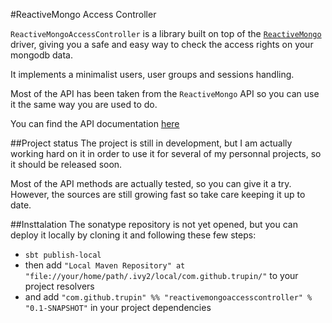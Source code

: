 #ReactiveMongo Access Controller

`ReactiveMongoAccessController` is a library built on top of the [`ReactiveMongo`](https://github.com/ReactiveMongo/ReactiveMongo) driver, giving you a safe and easy way to check the access rights on your mongodb data.

It implements a minimalist users, user groups and sessions handling.

Most of the API has been taken from the `ReactiveMongo` API so you can use it the same way you are used to do.

You can find the API documentation [here](http://trupin.github.io/ReactiveMongoAccessController/releases/nightly/api/#package)

##Project status
The project is still in development, but I am actually working hard on it in order to use it for several of my personnal projects, so it should be released soon.

Most of the API methods are actually tested, so you can give it a try. However, the sources are still growing fast so take care keeping it up to date.

##Insttalation
The sonatype repository is not yet opened, but you can deploy it locally by cloning it and following these few steps:

* `sbt publish-local`
* then add `"Local Maven Repository" at "file://your/home/path/.ivy2/local/com.github.trupin/"` to your project resolvers
* and add `"com.github.trupin" %% "reactivemongoaccesscontroller" % "0.1-SNAPSHOT"` in your project dependencies
